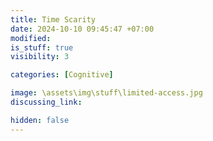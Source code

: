 ```yaml
---
title: Time Scarity
date: 2024-10-10 09:45:47 +07:00
modified: 
is_stuff: true
visibility: 3

categories: [Cognitive]

image: \assets\img\stuff\limited-access.jpg
discussing_link: 

hidden: false
---
```


